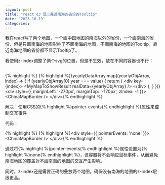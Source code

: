 ```yaml
---
layout: post
title: "react d3 显示靠近南海的省份的Tooltip"
date: "2023-10-19"
categories: 
---
```

<p>我在react写了两个地图，一个画中国地图的南海以外的省份，一个画南海的省份，但是只画南海的地图影响了不画南海的地图，不画南海的地图的Tooltip，靠近南海地图的省份都不显示Tooltip了。</p>

<p>我使用z-index调整了俩个svg的位置，但是不生效，放在不同的容器也不行：<br />
&nbsp;</p>

{% highlight %}
{% highlight %}{yearlyDataArray.map((yearlyObjArray, index) =&gt; {
  if (yearlyObjArray[0].year === value) {
    return (
      &lt;div key={index}&gt;
        &lt;MyMapToShowResult realData={yearlyObjArray} /&gt;
      &lt;/div&gt;
    );
  }
})}
&lt;div style={{ marginLeft: &#39;-270px&#39;, marginTop: &#39;-170px&#39;, zIndex: -1 }}&gt;
  &lt;ChinaMapBorder /&gt;
&lt;/div&gt;{% endhighlight %}

<p>解决：使用CSS的{% highlight %}pointer-events{% endhighlight %}属性来控制交互事件</p>

<p>代码：</p>

{% highlight %}
{% highlight %}&lt;div style={{ pointerEvents: &#39;none&#39; }}&gt;
  &lt;ChinaMapBorder /&gt;
&lt;/div&gt;{% endhighlight %}

<p>通过将{% highlight %}pointer-events{% endhighlight %}属性设置为{% highlight %}none{% endhighlight %}，该容器将不会响应鼠标事件，从而避免南海地图的覆盖对不画南海的地图的交互产生影响。</p>

<p>同时，z-index还是需要正确的叠放两个地图。确保没有南海的地图的z-index层级更高。</p>

